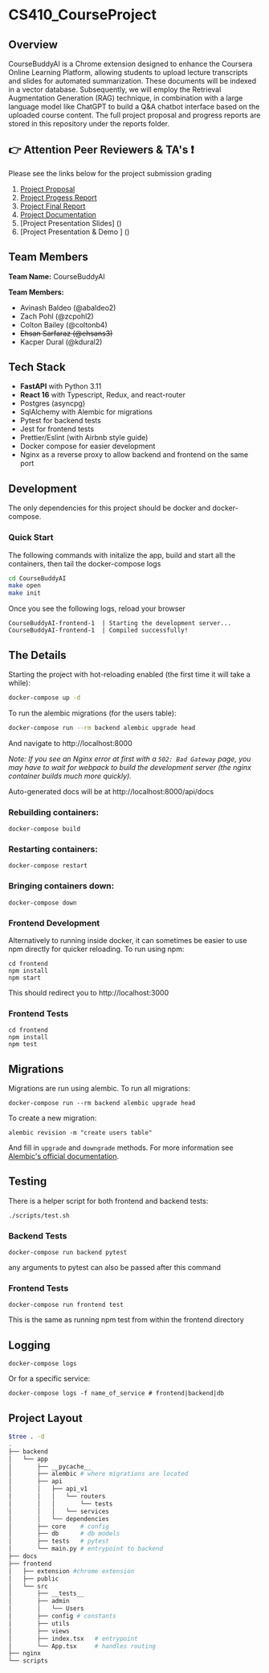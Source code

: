 # CS410_CourseProject

## Overview

CourseBuddyAI is a Chrome extension designed to enhance the Coursera Online Learning Platform, allowing students to upload lecture transcripts and slides for automated summarization. These documents will be indexed in a vector database. Subsequently, we will employ the Retrieval Augmentation Generation (RAG) technique, in combination with a large language model like ChatGPT to build a Q&A chatbot interface based on the uploaded course content. The full project proposal and progress reports are stored in this repository under the reports folder. 

## :point_right: **Attention Peer Reviewers & TA's :exclamation:** 
Please see the links below for the project submission grading
1. [Project Proposal](https://github.com/abaldeo/CS410_CourseProject/blob/main/reports/CS410%20Project%20Proposal.pdf)
2. [Project Progess Report](https://github.com/abaldeo/CS410_CourseProject/blob/main/reports/CS410%20Project%20Progress%20Report.pdf)
3. [Project Final Report](https://github.com/abaldeo/CS410_CourseProject/blob/main/reports/CS410%20Project%20Final%20Status%20Report.pdf)
4. [Project Documentation](https://github.com/abaldeo/CS410_CourseProject/blob/main/docs/CS410%20Project%20Documentation.pdf)
5. [Project Presentation Slides] ()
6. [Project Presentation & Demo ] ()
   

## Team Members

**Team Name:** CourseBuddyAI

**Team Members:**

- Avinash Baldeo (@abaldeo2)
- Zach Pohl (@zcpohl2)
- Colton Bailey (@coltonb4)
- ~~Ehsan Sarfaraz (@ehsans3)~~ 
- Kacper Dural (@kdural2)


## Tech Stack

- **FastAPI** with Python 3.11
- **React 16** with Typescript, Redux, and react-router
- Postgres (asyncpg)
- SqlAlchemy with Alembic for migrations
- Pytest for backend tests
- Jest for frontend tests
- Prettier/Eslint (with Airbnb style guide)
- Docker compose for easier development
- Nginx as a reverse proxy to allow backend and frontend on the same port

## Development

The only dependencies for this project should be docker and docker-compose.

### Quick Start

The following commands with initalize the app, build and start all the containers, then tail the docker-compose logs

```bash
cd CourseBuddyAI
make open
make init
```

Once you see the following logs, reload your browser

```
CourseBuddyAI-frontend-1  | Starting the development server...
CourseBuddyAI-frontend-1  | Compiled successfully!
```

## The Details

Starting the project with hot-reloading enabled
(the first time it will take a while):

```bash
docker-compose up -d
```

To run the alembic migrations (for the users table):

```bash
docker-compose run --rm backend alembic upgrade head
```

And navigate to http://localhost:8000

_Note: If you see an Nginx error at first with a `502: Bad Gateway` page, you may have to wait for webpack to build the development server (the nginx container builds much more quickly)._

Auto-generated docs will be at
http://localhost:8000/api/docs

### Rebuilding containers:

```
docker-compose build
```

### Restarting containers:

```
docker-compose restart
```

### Bringing containers down:

```
docker-compose down
```

### Frontend Development

Alternatively to running inside docker, it can sometimes be easier
to use npm directly for quicker reloading. To run using npm:

```
cd frontend
npm install
npm start
```

This should redirect you to http://localhost:3000

### Frontend Tests

```
cd frontend
npm install
npm test
```

## Migrations

Migrations are run using alembic. To run all migrations:

```
docker-compose run --rm backend alembic upgrade head
```

To create a new migration:

```
alembic revision -m "create users table"
```

And fill in `upgrade` and `downgrade` methods. For more information see
[Alembic's official documentation](https://alembic.sqlalchemy.org/en/latest/tutorial.html#create-a-migration-script).

## Testing

There is a helper script for both frontend and backend tests:

```
./scripts/test.sh
```

### Backend Tests

```
docker-compose run backend pytest
```

any arguments to pytest can also be passed after this command

### Frontend Tests

```
docker-compose run frontend test
```

This is the same as running npm test from within the frontend directory

## Logging

```
docker-compose logs
```

Or for a specific service:

```
docker-compose logs -f name_of_service # frontend|backend|db
```

## Project Layout

```bash
$tree . -d                                                           
.
├── backend
│   └── app
│       ├── __pycache__
│       ├── alembic # where migrations are located
│       ├── api
│       │   ├── api_v1
│       │   │   └── routers
│       │   │       └── tests
│       │   │   └── services
│       │   └── dependencies
│       ├── core    # config
│       ├── db      # db models
│       ├── tests   # pytest
│       └── main.py # entrypoint to backend
├── docs
├── frontend
│   ├── extension #chrome extension
│   ├── public
│   └── src
│       ├── __tests__
│       ├── admin
│       │   └── Users
│       ├── config # constants
│       ├── utils
│       ├── views
│       ├── index.tsx   # entrypoint
│       └── App.tsx     # handles routing
├── nginx
└── scripts
```

